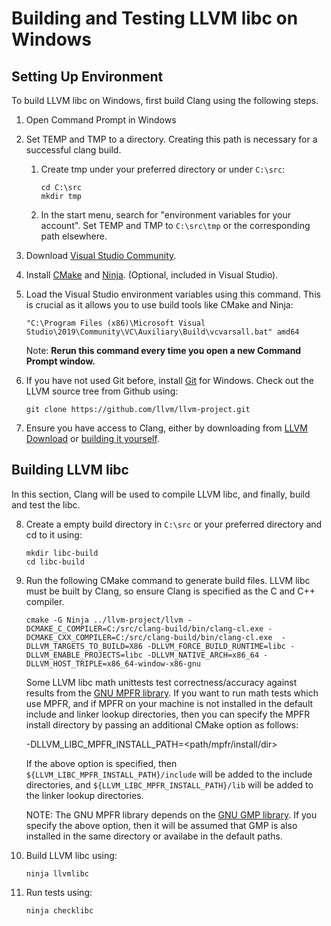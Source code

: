 # Building and Testing LLVM libc on Windows

## Setting Up Environment

To build LLVM libc on Windows, first build Clang using the following steps.

1. Open Command Prompt in Windows
2. Set TEMP and TMP to a directory. Creating this path is necessary for a
   successful clang build.
    1. Create tmp under your preferred directory or under `C:\src`:

        ```
        cd C:\src
        mkdir tmp
        ```

    2. In the start menu, search for "environment variables for your account".
       Set TEMP and TMP to `C:\src\tmp` or the corresponding path elsewhere.
3. Download [Visual Studio Community](https://visualstudio.microsoft.com/downloads/).
4. Install [CMake](https://cmake.org/download/) and
   [Ninja](https://github.com/ninja-build/ninja/releases). (Optional, included
   in Visual Studio).
5. Load the Visual Studio environment variables using this command. This is
   crucial as it allows you to use build tools like CMake and Ninja:

    ```
    "C:\Program Files (x86)\Microsoft Visual Studio\2019\Community\VC\Auxiliary\Build\vcvarsall.bat" amd64
    ```

    Note: **Rerun this command every time you open a new Command Prompt
    window.**

6. If you have not used Git before, install
   [Git](https://git-scm.com/download/win) for Windows. Check out the LLVM
   source tree from Github using:

    ```
    git clone https://github.com/llvm/llvm-project.git
    ```

7. Ensure you have access to Clang, either by downloading from
   [LLVM Download](https://releases.llvm.org/download.html) or
   [building it yourself](https://clang.llvm.org/get_started.html).

## Building LLVM libc

In this section, Clang will be used to compile LLVM
libc, and finally, build and test the libc.

8. Create a empty build directory in `C:\src` or your preferred directory and
    cd to it using:

    ```
    mkdir libc-build
    cd libc-build
    ```

9. Run the following CMake command to generate build files. LLVM libc must be built
   by Clang, so ensure Clang is specified as the C and C++ compiler.

    ```
    cmake -G Ninja ../llvm-project/llvm -DCMAKE_C_COMPILER=C:/src/clang-build/bin/clang-cl.exe -DCMAKE_CXX_COMPILER=C:/src/clang-build/bin/clang-cl.exe  -DLLVM_TARGETS_TO_BUILD=X86 -DLLVM_FORCE_BUILD_RUNTIME=libc -DLLVM_ENABLE_PROJECTS=libc -DLLVM_NATIVE_ARCH=x86_64 -DLLVM_HOST_TRIPLE=x86_64-window-x86-gnu
    ```

    Some LLVM libc math unittests test correctness/accuracy against results from
    the [GNU MPFR library](https://www.mpfr.org/). If you want to run math tests
    which use MPFR, and if MPFR on your machine is not installed in the default
    include and linker lookup directories, then you can specify the MPFR install
    directory by passing an additional CMake option as follows:

    -DLLVM_LIBC_MPFR_INSTALL_PATH=<path/mpfr/install/dir>

    If the above option is specified, then `${LLVM_LIBC_MPFR_INSTALL_PATH}/include`
    will be added to the include directories, and
    `${LLVM_LIBC_MPFR_INSTALL_PATH}/lib` will be added to the linker lookup
    directories.

    NOTE: The GNU MPFR library depends on the
    [GNU GMP library](https://gmplib.org/). If you specify the above option, then it
    will be assumed that GMP is also installed in the same directory or availabe in
    the default paths.

10. Build LLVM libc using:

    ```
    ninja llvmlibc

    ```

11. Run tests using:

    ```
    ninja checklibc
    ```
